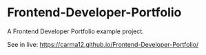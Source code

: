 # Frontend-Developer-Portfolio
A Frontend Developer Portfolio example project.

See in live: https://carma12.github.io/Frontend-Developer-Portfolio/
